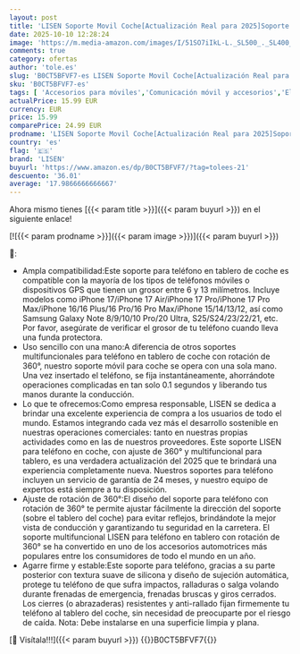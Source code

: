 ```yaml
---
layout: post
title: 'LISEN Soporte Movil Coche[Actualización Real para 2025]Soporte para Movil Coche de Instrumentos Girable 360° Ajustable  Phone Holder Car para iPhone 17 Pro Max/17 Air/16/15/14  Samsung  Huawei  Xiaomi'
date: 2025-10-10 12:28:24
image: 'https://m.media-amazon.com/images/I/51SO7iIkL-L._SL500_._SL400_.jpg'
comments: true
category: ofertas
author: 'tole.es'
slug: 'B0CT5BFVF7-es LISEN Soporte Movil Coche[Actualización Real para...'
sku: 'B0CT5BFVF7-es'
tags: [ 'Accesorios para móviles','Comunicación móvil y accesorios','Electrónica','Monturas para teléfonos móviles','iphone','lisen','🇪🇸', ]
actualPrice: 15.99 EUR
currency: EUR
price: 15.99
comparePrice: 24.99 EUR
prodname: 'LISEN Soporte Movil Coche[Actualización Real para 2025]Soporte para Movil Coche de Instrumentos Girable 360° Ajustable  Phone Holder Car para iPhone 17 Pro Max/17 Air/16/15/14  Samsung  Huawei  Xiaomi'
country: 'es'
flag: '🇪🇸'
brand: 'LISEN'
buyurl: 'https://www.amazon.es/dp/B0CT5BFVF7/?tag=tolees-21'
descuento: '36.01'
average: '17.9866666666667'
---
```


Ahora mismo tienes [{{< param title >}}]({{< param buyurl >}}) en el siguiente enlace!

[![{{< param prodname >}}]({{< param image >}})]({{< param buyurl >}})

🔎:

- Ampla compatibilidad:Este soporte para teléfono en tablero de coche es compatible con la mayoría de los tipos de teléfonos móviles o dispositivos GPS que tienen un grosor entre 6 y 13 milímetros. Incluye modelos como iPhone 17/iPhone 17 Air/iPhone 17 Pro/iPhone 17 Pro Max/iPhone 16/16 Plus/16 Pro/16 Pro Max/iPhone 15/14/13/12, así como Samsung Galaxy Note 8/9/10/10 Pro/20 Ultra, S25/S24/23/22/21, etc. Por favor, asegúrate de verificar el grosor de tu teléfono cuando lleva una funda protectora.
- Uso sencillo con una mano:A diferencia de otros soportes multifuncionales para teléfono en tablero de coche con rotación de 360°, nuestro soporte móvil para coche se opera con una sola mano. Una vez insertado el teléfono, se fija instantáneamente, ahorrándote operaciones complicadas en tan solo 0.1 segundos y liberando tus manos durante la conducción.
- Lo que te ofrecemos:Como empresa responsable, LISEN se dedica a brindar una excelente experiencia de compra a los usuarios de todo el mundo. Estamos integrando cada vez más el desarrollo sostenible en nuestras operaciones comerciales: tanto en nuestras propias actividades como en las de nuestros proveedores. Este soporte LISEN para teléfono en coche, con ajuste de 360° y multifuncional para tablero, es una verdadera actualización del 2025 que te brindará una experiencia completamente nueva. Nuestros soportes para teléfono incluyen un servicio de garantía de 24 meses, y nuestro equipo de expertos está siempre a tu disposición.
- Ajuste de rotación de 360°:El diseño del soporte para teléfono con rotación de 360° te permite ajustar fácilmente la dirección del soporte (sobre el tablero del coche) para evitar reflejos, brindándote la mejor vista de conducción y garantizando tu seguridad en la carretera. El soporte multifuncional LISEN para teléfono en tablero con rotación de 360° se ha convertido en uno de los accesorios automotrices más populares entre los consumidores de todo el mundo en un año.
- Agarre firme y estable:Este soporte para teléfono, gracias a su parte posterior con textura suave de silicona y diseño de sujeción automática, protege tu teléfono de que sufra impactos, ralladuras o salga volando durante frenadas de emergencia, frenadas bruscas y giros cerrados. Los cierres (o abrazaderas) resistentes y anti-rallado fijan firmemente tu teléfono al tablero del coche, sin necesidad de preocuparte por el riesgo de caída. Nota: Debe instalarse en una superficie limpia y plana.

[🛒 Visítala!!!]({{< param buyurl >}})
{{<world>}}B0CT5BFVF7{{</world>}}
